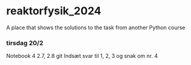 # reaktorfysik_2024
A place that shows the solutions to the task from another Python course


### tirsdag 20/2
Notebook 4 
2.7, 2.8 
git
Indsæt svar til 1, 2, 3 og snak om nr. 4

